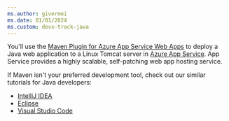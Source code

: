 ```yaml
---
ms.author: givermei
ms.date: 01/01/2024
ms.custom: devx-track-java
---
```


You'll use the [Maven Plugin for Azure App Service Web Apps](https://github.com/microsoft/azure-maven-plugins/blob/develop/azure-webapp-maven-plugin/README.md) to deploy a Java web application to a Linux Tomcat server in [Azure App Service](/azure/app-service/). App Service provides a highly scalable, self-patching web app hosting service.

If Maven isn't your preferred development tool, check out our similar tutorials for Java developers:

- [IntelliJ IDEA](/azure/developer/java/toolkit-for-intellij/create-hello-world-web-app)
- [Eclipse](/azure/developer/java/toolkit-for-eclipse/create-hello-world-web-app)
- [Visual Studio Code](https://code.visualstudio.com/docs/java/java-webapp)

